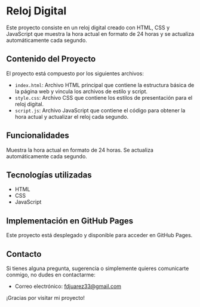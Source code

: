 # Reloj Digital

Este proyecto consiste en un reloj digital creado con HTML, CSS y JavaScript que muestra la hora actual en formato de 24 horas y se actualiza automáticamente cada segundo.

## Contenido del Proyecto

El proyecto está compuesto por los siguientes archivos:

- `index.html`: Archivo HTML principal que contiene la estructura básica de la página web y vincula los archivos de estilo y script.
- `style.css`: Archivo CSS que contiene los estilos de presentación para el reloj digital.
- `script.js`: Archivo JavaScript que contiene el código para obtener la hora actual y actualizar el reloj cada segundo.

## Funcionalidades
Muestra la hora actual en formato de 24 horas.
Se actualiza automáticamente cada segundo.

## Tecnologías utilizadas
- HTML
- CSS
- JavaScript

## Implementación en GitHub Pages

Este proyecto está desplegado y disponible para acceder en GitHub Pages. 

## Contacto

Si tienes alguna pregunta, sugerencia o simplemente quieres comunicarte conmigo, no dudes en contactarme:

- Correo electrónico: fdjuarez33@gmail.com

¡Gracias por visitar mi proyecto!
